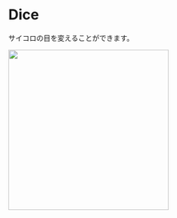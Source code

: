 # Dice

サイコロの目を変えることができます。  

<img src='https://user-images.githubusercontent.com/90235702/184551239-7cb8f8e1-aae2-4204-ba6f-da42b185ebb4.png' width='320px'>
